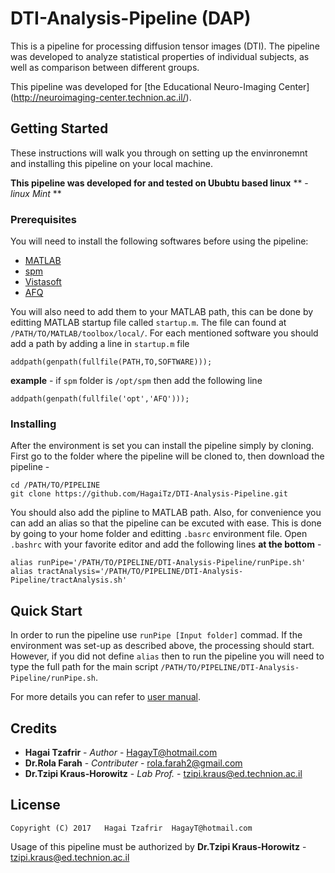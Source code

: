 # DTI-Analysis-Pipeline (DAP)
This is a pipeline for processing diffusion tensor images (DTI).
The pipeline was developed to analyze statistical properties of individual
subjects, as well as comparison between different groups.

This pipeline was developed for [the Educational Neuro-Imaging Center]
(http://neuroimaging-center.technion.ac.il/).

## Getting Started
These instructions will walk you through on setting up the envinronemnt
and installing this pipeline on your local machine.

**This pipeline was developed for and tested on Ububtu based linux**
** - _linux Mint_ **

### Prerequisites
You will need to install the following softwares before using the pipeline:
- [MATLAB](https://www.mathworks.com/)
- [spm](http://www.fil.ion.ucl.ac.uk/spm/software/)
- [Vistasoft](https://github.com/vistalab/vistasoft)
- [AFQ](https://github.com/yeatmanlab/AFQ/wiki)

You will also need to add them to your MATLAB path, this can be done by
editting MATLAB startup file called `startup.m`.
The file can found at `/PATH/TO/MATLAB/toolbox/local/`.
For each mentioned software you should add a path by  adding
a line in `startup.m` file 
```
addpath(genpath(fullfile(PATH,TO,SOFTWARE)));
```
**example** - if `spm` folder is `/opt/spm` then add the following line
```
addpath(genpath(fullfile('opt','AFQ')));
```

### Installing
After the environment is set you can install the pipeline simply by cloning.
First go to the folder where the pipeline will be cloned to, 
then download the pipeline -
```
cd /PATH/TO/PIPELINE
git clone https://github.com/HagaiTz/DTI-Analysis-Pipeline.git
```
You should also add the pipline to MATLAB path.
Also, for convenience you can add an alias so that the pipeline can be 
excuted with ease. This is done by going to your home folder and editting `.basrc`
environment file.
Open `.bashrc` with your favorite editor and add the following lines
 **at the bottom** -
```
alias runPipe='/PATH/TO/PIPELINE/DTI-Analysis-Pipeline/runPipe.sh'
alias tractAnalysis='/PATH/TO/PIPELINE/DTI-Analysis-Pipeline/tractAnalysis.sh'
```

## Quick Start
In order to run the pipeline use `runPipe [Input folder]` commad. 
If the environment was set-up as described above, the processing should start.
However, if you did not define `alias` then to run the pipeline you will need
to type the full path for the main script 
`/PATH/TO/PIPELINE/DTI-Analysis-Pipeline/runPipe.sh`.

For more details you can refer to [user manual](manual.pdf).

## Credits
- **Hagai Tzafrir** - *Author* - HagayT@hotmail.com
- **Dr.Rola Farah** - *Contributer* - rola.farah2@gmail.com
- **Dr.Tzipi Kraus-Horowitz** - *Lab Prof.* - tzipi.kraus@ed.technion.ac.il

## License

	Copyright (C) 2017   Hagai Tzafrir  HagayT@hotmail.com

Usage of this pipeline must be authorized by **Dr.Tzipi Kraus-Horowitz** - tzipi.kraus@ed.technion.ac.il


